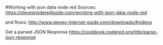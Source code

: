 #Working with json data node red
Sources:
https://stevesnoderedguide.com/working-with-json-data-node-red

and flows:
http://www.steves-internet-guide.com/downloads/#videos


Get a parsed JSON Response
https://cookbook.nodered.org/http/parse-json-response
